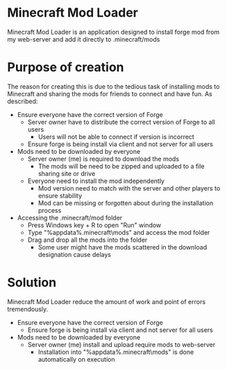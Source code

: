 # Minecraft Mod Loader
Minecraft Mod Loader is an application designed to install forge mod from my web-server and add it directly to .minecraft/mods

# Purpose of creation
The reason for creating this is due to the tedious task of installing mods to Minecraft and sharing the mods for friends to connect and have fun. As described:
- Ensure everyone have the correct version of Forge
    - Server owner have to distribute the correct version of Forge to all users
        - Users will not be able to connect if version is incorrect
    - Ensure forge is being install via client and not server for all users
- Mods need to be downloaded by everyone
    - Server owner (me) is required to download the mods
        - The mods will be need to be zipped and uploaded to a file sharing site or drive
    - Everyone need to install the mod independently 
        - Mod version need to match with the server and other players to ensure stability
        - Mod can be missing or forgotten about during the installation process
- Accessing the .minecraft/mod folder
    - Press Windows key + R to open "Run" window
    - Type "%appdata%\.minecraft\mods" and access the mod folder
    - Drag and drop all the mods into the folder
        - Some user might have the mods scattered in the download designation cause delays
        
# Solution
Minecraft Mod Loader reduce the amount of work and point of errors tremendously.
- Ensure everyone have the correct version of Forge
    - Ensure forge is being install via client and not server for all users
- Mods need to be downloaded by everyone
    - Server owner (me) install and upload require mods to web-server
        - Installation into "%appdata%\.minecraft\mods" is done automatically on execution
